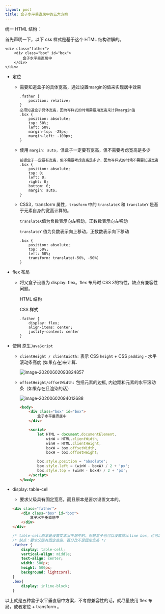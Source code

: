 ```yaml
---
layout: post
title: 盒子水平垂直居中的五大方案
---
```


统一 HTML 结构：

首先声明一下，以下 css 样式是基于这个 HTML 结构讲解的。

````
<div class="father">
    <div class="box" id="box">
        盒子水平垂直居中
    </div>
</div>
````

* 定位

  * 需要知道盒子的具体宽高，通过设置margin的值来实现居中效果

    ````
    .father {
        position: relative;
    } 
    必须知道盒子具体宽高，因为写样式的时候需要用宽高来计算margin值 
    .box {
        position: absolute;
        top: 50%;
        left: 50%;
        margin-top: -25px;
        margin-left: -100px;
    } 
    ````

    

  * 使用 `margin: auto`，但盒子一定要有宽高，但不需要考虑宽高是多少

    ````
    前提盒子一定要有宽高，但不需要考虑宽高是多少，因为写样式的时候不需要知道宽高
    .box {
        position: absolute;
        top: 0;
        left: 0;
        right: 0;
        bottom: 0;
        margin: auto;
    } 
    ````

    

  * CSS3，transform 属性，`trasform` 中的 `translateX` 和 `translateY` 是基于元素自身的宽高计算的。

     `translateX`值为负数表示向左移动，正数数表示向左移动

     `translateY` 值为负数表示向上移动，正数数表示向下移动

    ````
    .box {
        position: absolute;
        top: 50%;
        left: 50%;
        transform: translate(-50%, -50%)
    } 
    ````

    

* flex 布局

  * 将父盒子设置为 display: flex。flex 布局时 CSS 3的特性，缺点有兼容性问题。

    HTML 结构

    CSS 样式

    ````
    .father {
    	display: flex;
    	align-items: center;
    	justify-content: center
    }
    ````

    

* 使用 原生`JavaScript`

  * `clientHeight / clientWidth:` 表示 CSS `height` + CSS `padding` - 水平滚动条高度 (如果存在)来计算. 

    ![image-20200602093824857](C:\Users\Administrator\AppData\Roaming\Typora\typora-user-images\image-20200602093824857.png)

  * `offsetHeight/offsetWidth:` 包括元素的边框, 内边距和元素的水平滚动条（如果存在且渲染的话）

    ![image-20200602094012688](C:\Users\Administrator\AppData\Roaming\Typora\typora-user-images\image-20200602094012688.png)
    
    ````html
    <body>
        <div class="box" id="box">
            盒子水平垂直居中
        </div>
    
        <script>
            let HTML = document.documentElement,
                winW = HTML.clientWidth,
                winH = HTML.clientHeight,
                boxW = box.offsetWidth,
                boxH = box.offsetHeight;
    
            box.style.position = "absolute";
            box.style.left = (winW - boxW) / 2 + 'px';
            box.style.top = (winH - boxH) / 2 + 'px';
        </script>
    </body>
    ````

* display: table-cell

  * 要求父级具有固定宽高，而且原本是要求设置文本的。

  ````html
  <div class="father">
      <div class="box" id="box">
          盒子水平垂直居中
      </div>
  </div>
  ````

  ````css
  /* table-cell原本是设置文本水平居中的，但是盒子也可以设置成inline box，也可以实现居中 */
  /* 缺点：要求父级有固定宽高，百分比不是固定宽高 */
  .father {
      display: table-cell;
      vertical-align: middle;
      text-align: center;
      width: 500px;
      height: 500px;
      background: lightcoral;
  }
  .box{
      display: inline-block;
  }
  ````

以上就是五种盒子水平垂直居中方案，不考虑兼容性的话，就尽量使用 flex 布局，或者定位 + transform 。